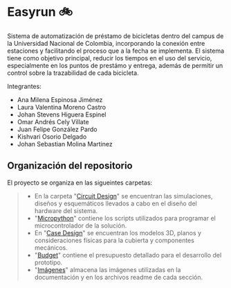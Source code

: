 # Easyrun :bike:

Sistema de automatización de préstamo de bicicletas dentro del campus de la Universidad Nacional de Colombia, incorporando la conexión entre estaciones y facilitando el proceso que a la fecha se implementa. El sistema tiene como objetivo principal, reducir los tiempos en el uso del servicio, especialmente en los puntos de prestámo y entrega, además de permitir un control sobre la trazabilidad de cada bicicleta.

Integrantes: 

* Ana Milena Espinosa Jiménez
* Laura Valentina Moreno Castro
* Johan Stevens Higuera Espinel
* Omar Andrés Cely Villate
* Juan Felipe González Pardo
* Kishvari Osorio Delgado
* Johan Sebastian Molina Martinez

## Organización del repositorio

El proyecto se organiza en las sigueintes carpetas:

> * En la carpeta "[Circuit Design](https://github.com/felipeg86/Easyrun/tree/main/Circuit%20Design)" se encuentran las simulaciones, diseños y esquemáticos llevados a cabo en el diseño del hardware del sistema.
> * "[Micropython](https://github.com/felipeg86/Easyrun/tree/main/Micropython)" contiene los scripts utilizados para programar el microcontrolador de la solución.
> * En "[Case Design](https://github.com/felipeg86/Easyrun/tree/main/Case%20Design)" se encuentran los modelos 3D, planos y consideraciones físicas para la cubierta y componentes mecánicos. 
> * "[Budget](https://github.com/felipeg86/Easyrun/tree/main/Budget)" contiene el presupuesto detallado para el desarrollo del prototipo. 
> * "[Imágenes](https://github.com/felipeg86/Easyrun/tree/main/Images)" almacena las imágenes utilizadas en la documentación y en los archivos readme de cada sección.
